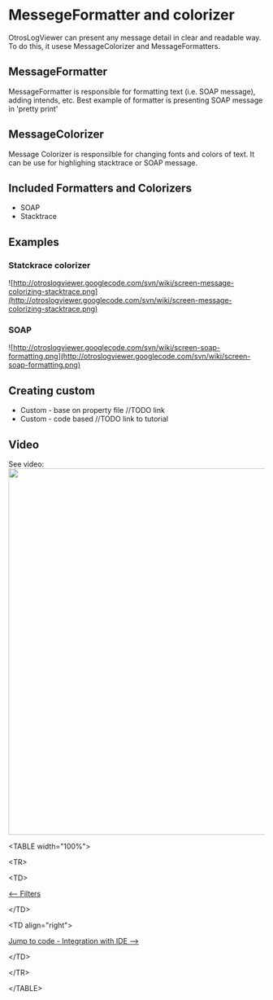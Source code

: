 # MessegeFormatter and colorizer #

OtrosLogViewer can present any message detail in clear and readable way. To do this, it usese MessageColorizer and MessageFormatters.

## MessageFormatter ##
MessageFormatter is responsible for formatting text (i.e. SOAP message), adding intends, etc. Best example of formatter is presenting SOAP message in 'pretty print'

## MessageColorizer ##
Message Colorizer is responsilble for changing fonts and colors of text. It can be use for highlighing stacktrace or SOAP message.

## Included Formatters and Colorizers ##
  * SOAP
  * Stacktrace

## Examples ##

### Statckrace colorizer ###
![http://otroslogviewer.googlecode.com/svn/wiki/screen-message-colorizing-stacktrace.png](http://otroslogviewer.googlecode.com/svn/wiki/screen-message-colorizing-stacktrace.png)

### SOAP ###
![http://otroslogviewer.googlecode.com/svn/wiki/screen-soap-formatting.png](http://otroslogviewer.googlecode.com/svn/wiki/screen-soap-formatting.png)

## Creating custom ##
  * Custom - base on property file //TODO link
  * Custom - code based //TODO link to tutorial


## Video ##
See video:
<a href='http://www.youtube.com/watch?feature=player_embedded&v=ESCa-X8l4OE' target='_blank'><img src='http://img.youtube.com/vi/ESCa-X8l4OE/0.jpg' width='1280' height=720 /></a>



<a href='Hidden comment: next/prev'></a>


&lt;TABLE width="100%"&gt;



&lt;TR&gt;



&lt;TD&gt;

[<-- Filters](Filters.md)


&lt;/TD&gt;



&lt;TD align="right"&gt;

[Jump to code - Integration with IDE  -->](JumpToCode.md)


&lt;/TD&gt;



&lt;/TR&gt;



&lt;/TABLE&gt;

